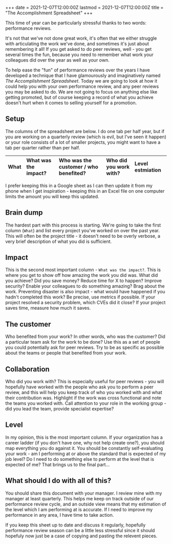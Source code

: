 +++
date = 2021-12-07T12:00:00Z
lastmod = 2021-12-07T12:00:00Z
title = "The Accomplishment Spreadsheet"
+++

This time of year can be particularly stressful thanks to two words: performance reviews.

It's not that we've not done great work, it's often that we either struggle with articulating the work we've done, and sometimes it's just about remembering it all! If you get asked to do peer reviews, well - you get several times the fun, because you need to remember what work your colleagues did over the year as well as your own.

To help ease the "fun" of performance reviews over the years I have developed a technique that I have glamourously and imaginatively named _The Accomplishment Spreadsheet_. Today we are going to look at how it could help you with your own performance review, and any peer reviews you may be asked to do. We are not going to focus on anything else like getting promoted, but of course keeping a record of what you achieve doesn't hurt when it comes to selling yourself for a promotion.

## Setup

The columns of the spreadsheet are below. I do one tab per half year, but if you are working on a quarterly review (which is evil, but I've seen it happen) or your role consists of a lot of smaller projects, you might want to have a tab per quarter rather than per half.

| What | What was the impact? | Who was the customer / who benefited? | Who did you work with? | Level estmiation |
| :--- | :------------------- | :------------------------------------ | :--------------------- | :--------------- |


I prefer keeping this in a Google sheet as I can then update it from my phone when I get inspiration - keeping this in an Excel file on one computer limits the amount you will keep this updated.

## Brain dump

The hardest part with this process is starting. We're going to take the first column (`What`) and list every project you've worked on over the past year. This will often be the project title - it doesn't need to be overly verbose, a very brief description of what you did is sufficient.

## Impact

This is the second most important column - `What was the impact?`. This is where you get to show off how amazing the work you did was. What did you achieve? Did you save money? Reduce time for X to happen? Improve security? Enable your colleagues to do something amazing? Brag about the work. Preventing disaster is also impact - what would have happened if you hadn't completed this work? Be precise, use metrics if possible. If your project resolved a security problem, which CVEs did it close? If your project saves time, measure how much it saves.

## The customer

Who benefited from your work? In other words, who was the customer? Did a particular team ask for the work to be done? Use this as a set of people you could potentially ask for peer reviews. Try to be as specific as possible about the teams or people that benefited from your work.

## Collaboration

Who did you work with? This is especially useful for peer reviews - you will hopefully have worked with the people who ask you to perform a peer review, and this will help you keep track of who you worked with and what their contribution was. Highlight if the work was cross functional and note the teams you worked with. Call attention to your role in the working group - did you lead the team, provide specialist expertise?

## Level

In my opinion, this is the most important column. If your organization has a career ladder (if you don't have one, why not help create one?), you should map everything you do against it. You should be constantly self-evaluating your work - am I performing at or above the standard that is expected of my job level? Do I need to do something else to perform at the level that is expected of me? That brings us to the final part...

## What should I do with all of this?

You should share this document with your manager. I review mine with my manager at least quarterly. This helps me keep on track outside of our performance review cycle, and an outside view means that my estimation of the level which I am performing at is accurate. If I need to improve my performance in any area, I have time to take action.

If you keep this sheet up to date and discuss it regularly, hopefully performance review season can be a little less stressful since it should hopefuly now just be a case of copying and pasting the relevent pieces.
